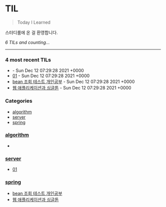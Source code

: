 # TIL
> Today I Learned

스터디룸에 온 걸 환영합니다.


_6 TILs and counting..._

---

### 4 most recent TILs

- [](algorithm/check.md) - Sun Dec 12 07:29:28 2021 +0000
- [01](server/01.md) - Sun Dec 12 07:29:28 2021 +0000
- [bean 조회 테스트 개인공부](spring/스프링_빈_조회.md) - Sun Dec 12 07:29:28 2021 +0000
- [웹 애플리케이션과 싱글톤](spring/웹_애플리케이션과_싱글톤.md) - Sun Dec 12 07:29:28 2021 +0000

### Categories

- [algorithm](#algorithm)
- [server](#server)
- [spring](#spring)

### [algorithm](#algorithm)
- [](algorithm/check.md)

### [server](#server)
- [01](server/01.md)

### [spring](#spring)
- [bean 조회 테스트 개인공부](spring/스프링_빈_조회.md)
- [웹 애플리케이션과 싱글톤](spring/웹_애플리케이션과_싱글톤.md)


